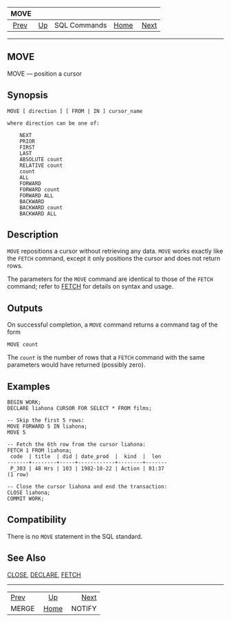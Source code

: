 <!--?xml version="1.0" encoding="UTF-8" standalone="no"?-->

|               MOVE              |                                        |              |                                                       |                                   |
| :-----------------------------: | :------------------------------------- | :----------: | ----------------------------------------------------: | --------------------------------: |
| [Prev](sql-merge.html "MERGE")  | [Up](sql-commands.html "SQL Commands") | SQL Commands | [Home](index.html "PostgreSQL 17devel Documentation") |  [Next](sql-notify.html "NOTIFY") |

***

## MOVE

MOVE — position a cursor

## Synopsis

    MOVE [ direction ] [ FROM | IN ] cursor_name

    where direction can be one of:

        NEXT
        PRIOR
        FIRST
        LAST
        ABSOLUTE count
        RELATIVE count
        count
        ALL
        FORWARD
        FORWARD count
        FORWARD ALL
        BACKWARD
        BACKWARD count
        BACKWARD ALL

## Description

`MOVE` repositions a cursor without retrieving any data. `MOVE` works exactly like the `FETCH` command, except it only positions the cursor and does not return rows.

The parameters for the `MOVE` command are identical to those of the `FETCH` command; refer to [FETCH](sql-fetch.html "FETCH") for details on syntax and usage.

## Outputs

On successful completion, a `MOVE` command returns a command tag of the form

    MOVE count

The *`count`* is the number of rows that a `FETCH` command with the same parameters would have returned (possibly zero).

## Examples

    BEGIN WORK;
    DECLARE liahona CURSOR FOR SELECT * FROM films;

    -- Skip the first 5 rows:
    MOVE FORWARD 5 IN liahona;
    MOVE 5

    -- Fetch the 6th row from the cursor liahona:
    FETCH 1 FROM liahona;
     code  | title  | did | date_prod  |  kind  |  len
    -------+--------+-----+------------+--------+-------
     P_303 | 48 Hrs | 103 | 1982-10-22 | Action | 01:37
    (1 row)

    -- Close the cursor liahona and end the transaction:
    CLOSE liahona;
    COMMIT WORK;

## Compatibility

There is no `MOVE` statement in the SQL standard.

## See Also

[CLOSE](sql-close.html "CLOSE"), [DECLARE](sql-declare.html "DECLARE"), [FETCH](sql-fetch.html "FETCH")

***

|                                 |                                                       |                                   |
| :------------------------------ | :---------------------------------------------------: | --------------------------------: |
| [Prev](sql-merge.html "MERGE")  |         [Up](sql-commands.html "SQL Commands")        |  [Next](sql-notify.html "NOTIFY") |
| MERGE                           | [Home](index.html "PostgreSQL 17devel Documentation") |                            NOTIFY |
